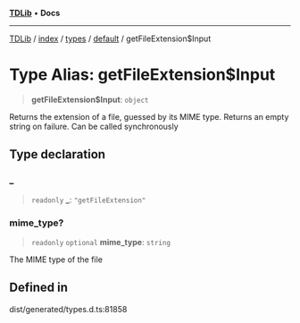 [**TDLib**](../../../../../../README.md) • **Docs**

***

[TDLib](../../../../../../modules.md) / [index](../../../../../README.md) / [types](../../../README.md) / [default](../README.md) / getFileExtension$Input

# Type Alias: getFileExtension$Input

> **getFileExtension$Input**: `object`

Returns the extension of a file, guessed by its MIME type. Returns an empty string on failure. Can be called synchronously

## Type declaration

### \_

> `readonly` **\_**: `"getFileExtension"`

### mime\_type?

> `readonly` `optional` **mime\_type**: `string`

The MIME type of the file

## Defined in

dist/generated/types.d.ts:81858
